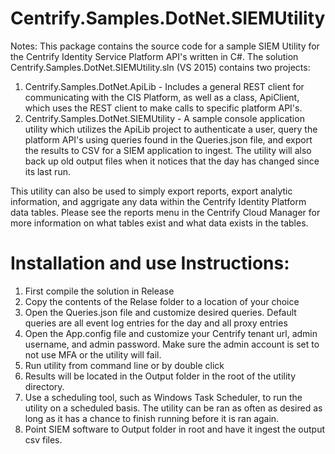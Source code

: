 # Centrify.Samples.DotNet.SIEMUtility

Notes: This package contains the source code for a sample SIEM Utility for the Centrify Identity Service Platform API's written in C#.  The solution
Centrify.Samples.DotNet.SIEMUtility.sln (VS 2015) contains two projects:
  1. Centrify.Samples.DotNet.ApiLib - Includes a general REST client for communicating with the CIS Platform, as well as
  a class, ApiClient, which uses the REST client to make calls to specific platform API's.
  2. Centrify.Samples.DotNet.SIEMUtility - A sample console application utility which utilizes the ApiLib project to authenticate a user, 
  query the platform API's using queries found in the Queries.json file, and export the results to CSV for a SIEM application to ingest.
  The utility will also back up old output files when it notices that the day has changed since its last run.
  
  This utility can also be used to simply export reports, export analytic information, and aggrigate any data within the Centrify Identity Platform data tables. 
  Please see the reports menu in the Centrify Cloud Manager for more information on what tables exist and what data exists in the tables.

# Installation and use Instructions:
 
1. First compile the solution in Release
2. Copy the contents of the Relase folder to a location of your choice
3. Open the Queries.json file and customize desired queries. Default queries are all event log entries for the day and all proxy entries
4. Open the App.config file and customize your Centrify tenant url, admin username, and admin password. Make sure the admin account is set to not use MFA or the utility will fail.
5. Run utility from command line or by double click
6. Results will be located in the Output folder in the root of the utility directory.
7. Use a scheduling tool, such as Windows Task Scheduler, to run the utility on a scheduled basis. The utility can be ran as often as desired as long as it has a chance to finish running before it is ran again.
8. Point SIEM software to Output folder in root and have it ingest the output csv files.
   
